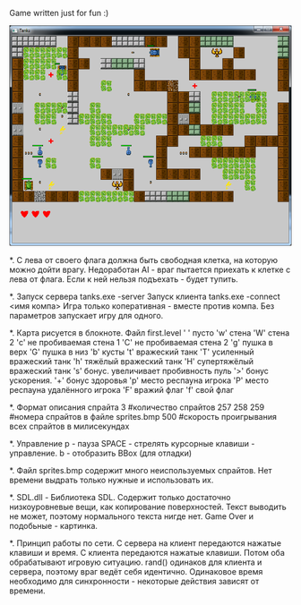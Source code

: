 Game written just for fun :)

![Screen](https://github.com/azarkevich/TanksMiniGame/blob/master/Tanks.png)

*. С лева от своего флага должна быть свободная клетка, на которую можно дойти врагу. Недоработан AI - 
враг пытается приехать к клетке с лева от флага. Если к ней нельзя подъехать - будет тупить.

*. Запуск сервера
tanks.exe -server
Запуск клиента
tanks.exe -connect <имя компа>
Игра только коперативная - вместе против компа.
Без параметров запускает игру для одного.

*. Карта рисуется в блокноте. Файл first.level
' '
пусто
'w'
стена
'W'
стена 2
'c'
не пробиваемая стена 1
'C'
не пробиваемая стена 2
'g'
пушка в верх
'G'
пушка в низ
'b'
кусты
't'
вражеский танк
'T'
усиленный вражеский танк
'h'
тяжёлый вражеский танк
'H'
супертяжёлый вражеский танк
's'
бонус. увеличивает пробивность пуль
'>'
бонус ускорения.
'+'
бонус здоровья
'p'
место респауна игрока
'P'
место респауна удалённого игрока
'F'
вражий флаг
'f'
свой флаг

*. Формат описания спрайта
3 #количество спрайтов
257 258 259 #номера спрайтов в файле sprites.bmp
500 #скорость проигрывания всех спрайтов в милисекундах

*. Управление
p - пауза
SPACE - стрелять
курсорные клавиши - управление.
b - отобразить BBox (для отладки)

*. Файл sprites.bmp содержит много неиспользуемых спрайтов. Нет времени выдрать только нужные и использовать их.

*. SDL.dll - Библиотека SDL. Содержит только достаточно низкоуровневые вещи, как копирование поверхностей.
Текст выводить не может, поэтому нормального текста нигде нет. Game Over и подобьные - картинка.

*. Принцип работы по сети. С сервера на клиент передаются нажатые клавиши и время. С клиента передаются нажатые клавиши.
Потом оба обрабатывают игровую ситуацию. rand() одинаков для клиента и сервера, поэтому враг ведёт себя идентично.
Одинаковое время необходимо для синхронности - некоторые действия зависят от времени.
